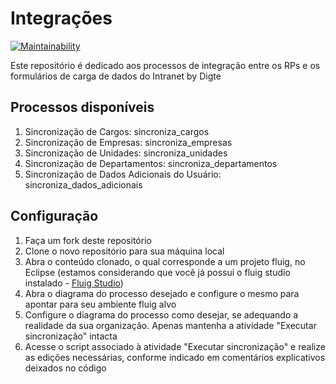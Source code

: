 # Integrações

[![Maintainability](https://api.codeclimate.com/v1/badges/820ae2a57cfe89002f51/maintainability)](https://codeclimate.com/github/digtetecnologia/integracoes/maintainability)

Este repositório é dedicado aos processos de integração entre os RPs e os formulários de carga de dados do Intranet by Digte

## Processos disponíveis
1. Sincronização de Cargos: sincroniza_cargos
2. Sincronização de Empresas: sincroniza_empresas
3. Sincronização de Unidades: sincroniza_unidades
4. Sincronização de Departamentos: sincroniza_departamentos
5. Sincronização de Dados Adicionais do Usuário: sincroniza_dados_adicionais

## Configuração
1. Faça um fork deste repositório
2. Clone o novo repositório para sua máquina local
3. Abra o conteúdo clonado, o qual corresponde a um projeto fluig, no Eclipse (estamos considerando que você já possui o fluig studio instalado - [Fluig Studio](https://tdn.totvs.com/display/public/fluig/Fluig+Studio))
4. Abra o diagrama do processo desejado e configure o mesmo para apontar para seu ambiente fluig alvo
5. Configure o diagrama do processo como desejar, se adequando a realidade da sua organização. Apenas mantenha a atividade "Executar sincronização" intacta
6. Acesse o script associado à atividade "Executar sincronização" e realize as edições necessárias, conforme indicado em comentários explicativos deixados no código
